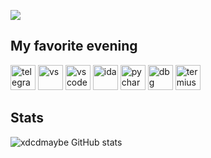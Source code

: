 ![](https://komarev.com/ghpvc/?username=xdcdmaybe)
## My favorite evening
<img src="https://upload.wikimedia.org/wikipedia/commons/thumb/8/82/Telegram_logo.svg/1200px-Telegram_logo.svg.png" alt="telegram" height="40" style="max-width: 100%;"> <img src="https://upload.wikimedia.org/wikipedia/commons/thumb/2/2c/Visual_Studio_Icon_2022.svg/640px-Visual_Studio_Icon_2022.svg.png" alt="vs" height="40" style="max-width: 100%;"> <img src="https://camo.githubusercontent.com/62a21ed081e3b5fc4b7e43b4b0dd59e08cfe7b184b635af6400f46b3542f6af2/68747470733a2f2f75706c6f61642e77696b696d656469612e6f72672f77696b6970656469612f636f6d6d6f6e732f7468756d622f322f32642f56697375616c5f53747564696f5f436f64655f312e31385f69636f6e2e7376672f3132303070782d56697375616c5f53747564696f5f436f64655f312e31385f69636f6e2e7376672e706e67" alt="vscode" height="40" data-canonical-src="https://upload.wikimedia.org/wikipedia/commons/thumb/2/2d/Visual_Studio_Code_1.18_icon.svg/1200px-Visual_Studio_Code_1.18_icon.svg.png" style="max-width: 100%;"> <img src="https://static.miraheze.org/zenithwiki/0/0d/IDAIcon.png" alt="ida" height="40" style="max-width: 100%;"> <img src="https://upload.wikimedia.org/wikipedia/commons/thumb/1/1d/PyCharm_Icon.svg/1024px-PyCharm_Icon.svg.png" alt="pycharm" height="40" style="max-width: 100%;"> <img src="https://avatars.githubusercontent.com/u/7937360?v=4" alt="dbg" height="40" style="max-width: 100%;"> <img src="https://habrastorage.org/getpro/moikrug/uploads/company/100/007/010/2/logo/medium_28776ad76bb00b2b15ef89a2a68eb197.png" alt="termius" height="40" style="max-width: 100%;">
## Stats
![xdcdmaybe GitHub stats](https://github-readme-stats.vercel.app/api?username=xdcdmaybe&theme=radical)
